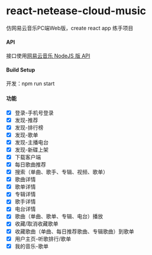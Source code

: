 # react-netease-cloud-music

仿网易云音乐PC端Web版，create react app 练手项目

#### API

接口使用[网易云音乐 NodeJS 版 API](https://binaryify.github.io/NeteaseCloudMusicApi/#/)

#### Build Setup

开发：npm run start

#### 功能

- [x] 登录-手机号登录
- [x] 发现-推荐
- [x] 发现-排行榜
- [x] 发现-歌单
- [x] 发现-主播电台
- [x] 发现-新碟上架
- [x] 下载客户端
- [x] 每日歌曲推荐
- [x] 搜索（单曲、歌手、专辑、视频、歌单）
- [x] 歌曲详情
- [x] 歌单详情
- [x] 专辑详情
- [x] 歌手详情
- [x] 电台详情
- [x] 歌曲（单曲、歌单、专辑、电台）播放
- [x] 收藏/取消收藏歌单
- [x] 收藏歌曲（单曲、每日推荐歌曲、专辑歌曲）到歌单
- [x] 用户主页-听歌排行/歌单
- [x] 我的音乐-歌单
